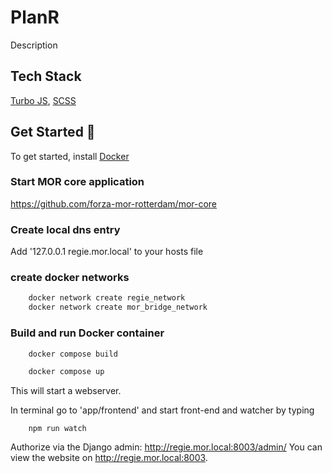 
# PlanR
Description

## Tech Stack
[Turbo JS](https://turbo.hotwired.dev/), [SCSS](https://sass-lang.com/)

## Get Started 🚀
To get started, install [Docker](https://www.docker.com/)

### Start MOR core application
https://github.com/forza-mor-rotterdam/mor-core

### Create local dns entry
Add '127.0.0.1  regie.mor.local' to your hosts file

### create docker networks
~~~bash
    docker network create regie_network
    docker network create mor_bridge_network
~~~

### Build and run Docker container
~~~bash
    docker compose build

    docker compose up
~~~

This will start a webserver.

In terminal go to 'app/frontend' and start front-end and watcher by typing

~~~
    npm run watch
~~~


Authorize via the Django admin: http://regie.mor.local:8003/admin/
You can view the website on http://regie.mor.local:8003.
